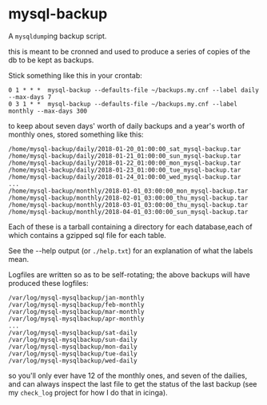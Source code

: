# mysql-backup

A `mysqldump`ing backup script. 

this is meant to be cronned and used to produce a series of copies of the db 
to be kept as backups.

Stick something like this in your crontab:

    0 1 * * *  mysql-backup --defaults-file ~/backups.my.cnf --label daily --max-days 7
    0 3 1 * *  mysql-backup --defaults-file ~/backups.my.cnf --label monthly --max-days 300

to keep about seven days' worth of daily backups and a year's worth of monthly
ones, stored something like this:

    /home/mysql-backup/daily/2018-01-20_01:00:00_sat_mysql-backup.tar
    /home/mysql-backup/daily/2018-01-21_01:00:00_sun_mysql-backup.tar
    /home/mysql-backup/daily/2018-01-22_01:00:00_mon_mysql-backup.tar
    /home/mysql-backup/daily/2018-01-23_01:00:00_tue_mysql-backup.tar
    /home/mysql-backup/daily/2018-01-24_01:00:00_wed_mysql-backup.tar
    ...
    /home/mysql-backup/monthly/2018-01-01_03:00:00_mon_mysql-backup.tar
    /home/mysql-backup/monthly/2018-02-01_03:00:00_thu_mysql-backup.tar
    /home/mysql-backup/monthly/2018-03-01_03:00:00_thu_mysql-backup.tar
    /home/mysql-backup/monthly/2018-04-01_03:00:00_sun_mysql-backup.tar

Each of these is a tarball containing a directory for each database,each of 
which contains a gzipped sql file for each table. 

See the --help output (or `./help.txt`) for an explanation of what the labels 
mean.

Logfiles are written so as to be self-rotating; the above backups will have 
produced these logfiles:

    /var/log/mysql-mysqlbackup/jan-monthly
    /var/log/mysql-mysqlbackup/feb-monthly
    /var/log/mysql-mysqlbackup/mar-monthly
    /var/log/mysql-mysqlbackup/apr-monthly
    ...
    /var/log/mysql-mysqlbackup/sat-daily
    /var/log/mysql-mysqlbackup/sun-daily
    /var/log/mysql-mysqlbackup/mon-daily
    /var/log/mysql-mysqlbackup/tue-daily
    /var/log/mysql-mysqlbackup/wed-daily

so you'll only ever have 12 of the monthly ones, and seven of the dailies, and
can always inspect the last file to get the status of the last backup (see my 
`check_log` project for how I do that in icinga).
